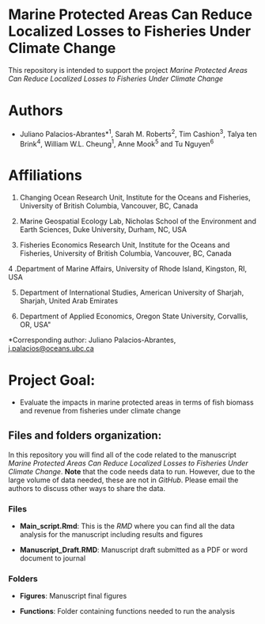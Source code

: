 
# Marine Protected Areas Can Reduce Localized Losses to Fisheries Under Climate Change

This repository is intended to support the project *Marine Protected Areas Can Reduce Localized Losses to Fisheries Under Climate Change* 

# Authors
- Juliano Palacios-Abrantes*<sup>1</sup>, Sarah M. Roberts<sup>2</sup>, Tim Cashion<sup>3</sup>, Talya ten Brink<sup>4</sup>, William W.L. Cheung<sup>1</sup>, Anne Mook<sup>5</sup> and Tu Nguyen<sup>6</sup>

# Affiliations

1. Changing Ocean Research Unit, Institute for the Oceans and Fisheries, University of British Columbia, Vancouver, BC, Canada

2. Marine Geospatial Ecology Lab, Nicholas School of the Environment and Earth Sciences, Duke University, Durham, NC, USA

3. Fisheries Economics Research Unit, Institute for the Oceans and Fisheries, University of British Columbia, Vancouver, BC, Canada

4 .Department of Marine Affairs, University of Rhode Island, Kingston, RI, USA

5. Department of International Studies, American University of Sharjah, Sharjah, United Arab Emirates

6. Department of Applied Economics, Oregon State University, Corvallis, OR, USA"

\*Corresponding author: Juliano Palacios-Abrantes, j.palacios@oceans.ubc.ca


# Project Goal:

- Evaluate the impacts in marine protected areas in terms of fish biomass and revenue from fisheries under climate change

## Files and folders organization:

In this repository you will find all of the code related to the manuscript *Marine Protected Areas Can Reduce Localized Losses to Fisheries Under Climate Change*. **Note** that the code needs data to run. However, due to the large volume of data needed, these are not in *GitHub*. Please email the authors to discuss other ways to share the data.

### Files

- **Main_script.Rmd**: This is the *RMD* where you can find all the data analysis for the manuscript including results and figures

- **Manuscript_Draft.RMD**: Manuscript draft submitted as a PDF or word document to journal

### Folders

- **Figures**: Manuscript final figures

- **Functions**: Folder containing functions needed to run the analysis
